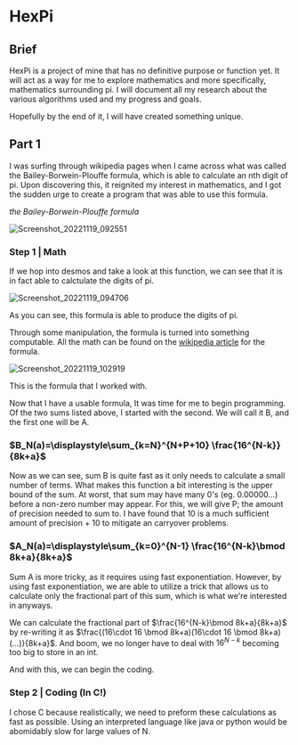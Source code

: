 # HexPi
## Brief
HexPi is a project of mine that has no definitive purpose or function yet. It will act as a way for me to explore mathematics and more specifically, mathematics surrounding pi.
I will document all my research about the various algorithms used and my progress and goals.

Hopefully by the end of it, I will have created something unique.

## Part 1

I was surfing through wikipedia pages when I came across what was called the Bailey-Borwein-Plouffe formula, which is able to calculate an nth digit of pi. 
Upon discovering this, it reignited my interest in mathematics, and I got the sudden urge to create a program that was able to use this formula.

*the Bailey-Borwein-Plouffe formula*

![Screenshot_20221119_092551](https://user-images.githubusercontent.com/108390075/202863626-2d4c7709-943e-4fb3-9da0-587255ff947c.png)

### Step 1 | Math
If we hop into desmos and take a look at this function, we can see that it is in fact able to calctulate the digits of pi.

![Screenshot_20221119_094706](https://user-images.githubusercontent.com/108390075/202864406-b13d7a96-c4be-46b2-a977-b767427fab3c.png)

As you can see, this formula is able to produce the digits of pi. 

Through some manipulation, the formula is turned into something computable. All the math can be found on the [wikipedia article](https://en.wikipedia.org/wiki/Bailey%E2%80%93Borwein%E2%80%93Plouffe_formula) for the formula.

![Screenshot_20221119_102919](https://user-images.githubusercontent.com/108390075/202866088-a4c5dd43-bce4-4c39-8876-e64bb4164b3f.png)

This is the formula that I worked with. 

Now that I have a usable formula, It was time for me to begin programming. Of the two sums listed above, I started with the second. We will call it B, and the first one will be A.

### $B_N(a)=\displaystyle\sum_{k=N}^{N+P+10} \frac{16^{N-k}}{8k+a}$

Now as we can see, sum B is quite fast as it only needs to calculate a small number of terms. What makes this function a bit interesting is the upper bound of the sum. At worst, that sum may have many 0's (eg. 0.00000...) before a non-zero number may appear. For this, we will give P; the amount of precision needed to sum to. I have found that 10 is a much sufficient amount of precision + 10 to mitigate an carryover problems.

### $A_N(a)=\displaystyle\sum_{k=0}^{N-1} \frac{16^{N-k}\bmod 8k+a}{8k+a}$

Sum A is more tricky, as it requires using fast exponentiation. However, by using fast exponentiation, we are able to utilize a trick that allows us to calculate only the fractional part of this sum, which is what we're interested in anyways.

We can calculate the fractional part of $\frac{16^{N-k}\bmod 8k+a}{8k+a}$ by re-writing it as $\frac{(16\cdot 16 \bmod 8k+a)(16\cdot 16 \bmod 8k+a)(...)}{8k+a}$. And boom, we no longer have to deal with $16^{N-k}$ becoming too big to store in an int.

And with this, we can begin the coding.

### Step 2 | Coding (In C!)

I chose C because realistically, we need to preform these calculations as fast as possible. Using an interpreted language like java or python would be abomidably slow for large values of N.

